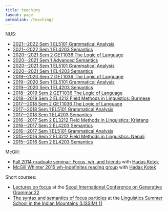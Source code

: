 ```yaml
---
title: teaching
layout: page
permalink: /teaching/
---
```


<!--## Current

## Previous
-->

NUS:
* [2021--2022 Sem 1 EL5101 Grammatical Analysis](/nus/gram2021/)
* [2021--2022 Sem 1 EL4203 Semantics](/nus/sem2021/)
* [2020--2021 Sem 2 GET1036 The Logic of Language](/nus/lol/)
* [2020--2021 Sem 1 Advanced Semantics](/nus/advsem2021/)
* [2020--2021 Sem 1 EL5101 Grammatical Analysis](/nus/gram2020/)
* [2020--2021 Sem 1 EL4203 Semantics](/nus/sem2020/)
* [2019--2020 Sem 2 GET1036 The Logic of Language](/nus/lol/)
* [2019--2020 Sem 1 EL5101 Grammatical Analysis](/nus/gram2019/)
* [2019--2020 Sem 1 EL4203 Semantics](/nus/sem2019/)
* [2018--2019 Sem 2 GET1036 The Logic of Language](/nus/lol/)
* [2018--2019 Sem 2 EL4212 Field Methods in Linguistics: Burmese](/nus/field2019/)
* [2017--2018 Sem 2 GET1036 The Logic of Language](/nus/lol/)
* [2017--2018 Sem 1 EL5101 Grammatical Analysis](/nus/gram2017/)
* [2017--2018 Sem 1 EL4203 Semantics](/nus/sem2017/)
* [2016--2017 Sem 2 EL3212 Field Methods in Linguistics: Kristang](/nus/field2017/)
* [2016--2017 Sem 2 EL4203 Semantics](/nus/sem2017spring/)
* [2016--2017 Sem 1 EL5101 Grammatical Analysis](/nus/gram2016/)
* [2015--2016 Sem 2 EL3212 Field Methods in Linguistics: Nepali](/nus/field2016/)
* [2015--2016 Sem 2 EL4203 Semantics](/nus/sem2016/)

McGill:
* [Fall 2014 graduate seminar: Focus, wh, and friends](/mcgill/focus-wh/) with [Hadas Kotek](http://hkotek.com)
* [McGill Whinter 2015 wh-indefinites reading group](/mcgill/wh-indefs/) with [Hadas Kotek](http://hkotek.com)

Short courses:
* [Lectures on focus](/teaching/sicogg22/) at the [Seoul International Conference on Generative Grammar 22](https://lingalert.com/2020/04/05/sicogg-22/)
* [The syntax and semantics of focus particles](/teaching/lissim11/) at the [Linguistics Summer School in the Indian Mountains (LISSIM) 11](http://www.fosssil.in/lissim_11.htm)
